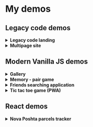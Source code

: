 # My demos

## Legacy code demos

<details>
  <summary>
    <b>Legacy code landing</b>
  </summary>

    * Adaptive layout for 3 screen resolutions (desktop, tablet, smartphone);
    * Responsive images;
    * Image optimization for 2x Retina;
    * Icon font for icons;
    * Action timer with local storage usage;
    * Slider and gallery with support of touch screens;
    * Dynamic loading of images for the gallery with an AJAX request from a third-party resource;
    * Full set of favicons;
    * Legacy code with jQuery and jQuery plugins;
    * Built with Gulp.

[Code base](https://github.com/ses3332002/goit/tree/master/demo/demo2)

[Demo](https://ses3332002.github.io/goit/demo/demo2/)

</details>

<details>
  <summary>
    <b>Multipage site</b>
  </summary>

    * Adaptive layout for 3 screen resolutions (desktop, tablet, smartphone);
    * Responsive images;
    * Image optimization for 2x Retina;
    * Icon font for icons;
    * Slider with support of touch screens;
    * Dynamic loading weather and currency informers with an AJAX requests from a third-party resources;
    * Full set of favicons;
    * Dark theme of browser/OS supporting;
    * Legacy code with jQuery and jQuery plugins;
    * Built with Gulp.

[Code base](https://github.com/ses3332002/goit/tree/master/demo/demo3)

[Demo](https://ses3332002.github.io/goit/demo/demo3/)

</details>

## Modern Vanilla JS demos

<details>
  <summary>
    <b>Gallery</b>
  </summary>

    * Adaptive layout;
    * Vanilla JS (ES6);
    * Full set of favicons;
    * Accessebility via keyboard;
    * Themes support by using of CSS variables;
    * Tiled layout with CSS columns;
    * Built with Gulp.

[Code base](https://github.com/ses3332002/goit/tree/master/demo/demo4)

[Demo](https://ses3332002.github.io/goit/demo/demo4/)

</details>

<details>
  <summary>
    <b>Memory - pair game</b>
  </summary>

    * Adaptive layout;
    * Vanilla JS (ES6);
    * Accessebility via keyboard;
    * Themes support by using of CSS variables.

[Code base](https://github.com/ses3332002/kottans-frontend/tree/main/task_memory_pair_game)

[Demo](https://ses3332002.github.io/kottans-frontend/task_memory_pair_game/)

</details>

<details>
  <summary>
    <b>Friends searching application</b>
  </summary>

      * Adaptive layout;
      * Vanilla JS (ES6);
      * Accessebility via keyboard.

[Code base](https://github.com/ses3332002/demo/tree/main/friends)

[Demo](https://ses3332002.github.io/demo/friends)

</details>

<details>
  <summary>
    <b>Tic tac toe game (PWA)</b>
  </summary>

    * Adaptive layout;
    * Vanilla JS (ES6);
    * Accessebility via keyboard;
    * Off-line working due to PWA.

[Code base](https://github.com/ses3332002/demo/tree/main/game)

[Demo](https://ses3332002.github.io/demo/game)

</details>

## React demos

<details>
  <summary>
    <b>Nova Poshta parcels tracker</b>
  </summary>

    * React (with functional components);
    * Adaptive layout;
    * Accessebility via keyboard;
    * Multilingual;
    * Getting single/multi parcel status, requesting of parcel's return via fetch();
    * Local storage usage for fresh data;
    * Built with Parcel.

[Code base](https://github.com/ses3332002/framework_task)

[Demo](https://ses3332002.github.io/framework_task/)

</details>
